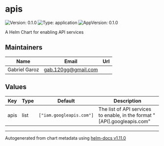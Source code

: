 # apis

![Version: 0.1.0](https://img.shields.io/badge/Version-0.1.0-informational?style=flat-square) ![Type: application](https://img.shields.io/badge/Type-application-informational?style=flat-square) ![AppVersion: 0.1.0](https://img.shields.io/badge/AppVersion-0.1.0-informational?style=flat-square)

A Helm Chart for enabling API services

## Maintainers

| Name | Email | Url |
| ---- | ------ | --- |
| Gabriel Garoz | <gab.120gg@gmail.com> |  |

## Values

| Key | Type | Default | Description |
|-----|------|---------|-------------|
| apis | list | `["iam.googleapis.com"]` | The list of API services to enable, in the format "[API].googleapis.com" |

----------------------------------------------
Autogenerated from chart metadata using [helm-docs v1.11.0](https://github.com/norwoodj/helm-docs/releases/v1.11.0)
